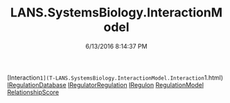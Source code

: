 ﻿---
title: LANS.SystemsBiology.InteractionModel
date: 6/13/2016 8:14:37 PM
---

[Interaction`1](T-LANS.SystemsBiology.InteractionModel.Interaction`1.html)
[IRegulationDatabase](T-LANS.SystemsBiology.InteractionModel.IRegulationDatabase.html)
[IRegulatorRegulation](T-LANS.SystemsBiology.InteractionModel.IRegulatorRegulation.html)
[IRegulon](T-LANS.SystemsBiology.InteractionModel.IRegulon.html)
[RegulationModel](T-LANS.SystemsBiology.InteractionModel.RegulationModel.html)
[RelationshipScore](T-LANS.SystemsBiology.InteractionModel.RelationshipScore.html)

